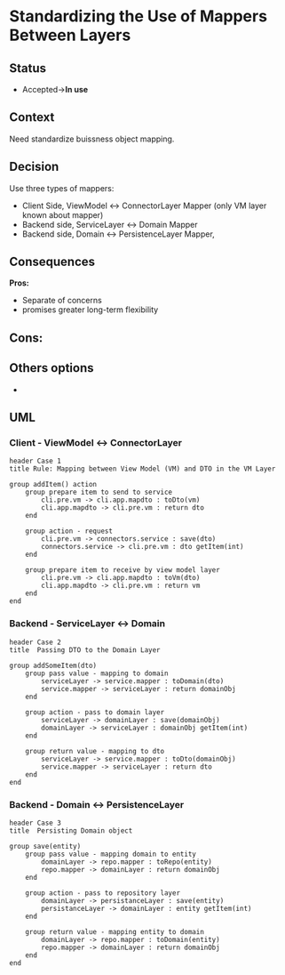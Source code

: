 # Standardizing the Use of Mappers Between Layers

## Status

- Accepted->**In use**

## Context
Need standardize buissness object mapping.

## Decision
Use three types of mappers:
- Client Side, ViewModel <-> ConnectorLayer Mapper (only VM layer known about mapper)
- Backend side, ServiceLayer <-> Domain Mapper
- Backend side, Domain <-> PersistenceLayer Mapper,

## Consequences

**Pros:**
- Separate of concerns
- promises greater long-term flexibility

**Cons:**
-

## Others options
- 

## UML
### Client - ViewModel <-> ConnectorLayer 
``` plantuml
header Case 1
title Rule: Mapping between View Model (VM) and DTO in the VM Layer 

group addItem() action
	group prepare item to send to service
		cli.pre.vm -> cli.app.mapdto : toDto(vm)
		cli.app.mapdto -> cli.pre.vm : return dto
	end
	
	group action - request
		cli.pre.vm -> connectors.service : save(dto)
		connectors.service -> cli.pre.vm : dto getItem(int)
	end
	
	group prepare item to receive by view model layer
		cli.pre.vm -> cli.app.mapdto : toVm(dto)
		cli.app.mapdto -> cli.pre.vm : return vm
	end
end
```
### Backend - ServiceLayer <-> Domain
``` plantuml
header Case 2
title  Passing DTO to the Domain Layer

group addSomeItem(dto)
	group pass value - mapping to domain
		serviceLayer -> service.mapper : toDomain(dto)
		service.mapper -> serviceLayer : return domainObj
	end
	
	group action - pass to domain layer
		serviceLayer -> domainLayer : save(domainObj)
		domainLayer -> serviceLayer : domainObj getItem(int)
	end
	
	group return value - mapping to dto
		serviceLayer -> service.mapper : toDto(domainObj)
		service.mapper -> serviceLayer : return dto
	end
end
```

### Backend - Domain <-> PersistenceLayer
``` plantuml
header Case 3
title  Persisting Domain object

group save(entity)
	group pass value - mapping domain to entity
		domainLayer -> repo.mapper : toRepo(entity)
		repo.mapper -> domainLayer : return domainObj
	end
	
	group action - pass to repository layer
		domainLayer -> persistanceLayer : save(entity)
		persistanceLayer -> domainLayer : entity getItem(int)
	end
	
	group return value - mapping entity to domain
		domainLayer -> repo.mapper : toDomain(entity)
		repo.mapper -> domainLayer : return domainObj
	end
end
```

